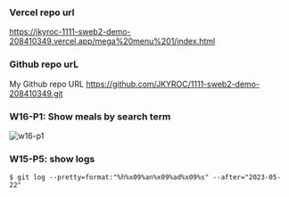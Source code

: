 ### Vercel repo url
https://jkyroc-1111-sweb2-demo-208410349.vercel.app/mega%20menu%201/index.html

### Github repo urL
My Github repo URL
https://github.com/JKYROC/1111-sweb2-demo-208410349.git

### W16-P1: Show meals by search term
![w16-p1](https://skhsjlwrhersyemrmkib.supabase.co/storage/v1/object/public/javascript/demo-208410349/w16-mealDB/w16-p1.png)

### W15-P5: show logs

```
$ git log --pretty=format:"%h%x09%an%x09%ad%x09%s" --after="2023-05-22"


```
